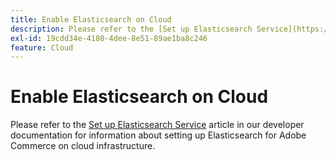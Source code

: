 ```yaml
---
title: Enable Elasticsearch on Cloud
description: Please refer to the [Set up Elasticsearch Service](https://experienceleague.adobe.com/en/docs/commerce-cloud-service/user-guide/configure/service/elasticsearch) article in our developer documentation for information about setting up Elasticsearch for Adobe Commerce on cloud infrastructure.
exl-id: 19cdd34e-4180-4dee-8e51-89ae1ba8c246
feature: Cloud
---
```

# Enable Elasticsearch on Cloud

Please refer to the [Set up Elasticsearch Service](https://experienceleague.adobe.com/en/docs/commerce-cloud-service/user-guide/configure/service/elasticsearch) article in our developer documentation for information about setting up Elasticsearch for Adobe Commerce on cloud infrastructure.
